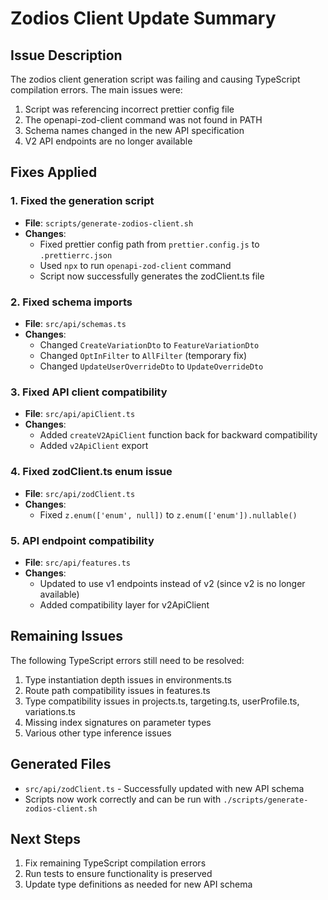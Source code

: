 # Zodios Client Update Summary

## Issue Description
The zodios client generation script was failing and causing TypeScript compilation errors. The main issues were:
1. Script was referencing incorrect prettier config file
2. The openapi-zod-client command was not found in PATH
3. Schema names changed in the new API specification
4. V2 API endpoints are no longer available

## Fixes Applied

### 1. Fixed the generation script
- **File**: `scripts/generate-zodios-client.sh`
- **Changes**:
  - Fixed prettier config path from `prettier.config.js` to `.prettierrc.json`
  - Used `npx` to run `openapi-zod-client` command
  - Script now successfully generates the zodClient.ts file

### 2. Fixed schema imports
- **File**: `src/api/schemas.ts`
- **Changes**:
  - Changed `CreateVariationDto` to `FeatureVariationDto`
  - Changed `OptInFilter` to `AllFilter` (temporary fix)
  - Changed `UpdateUserOverrideDto` to `UpdateOverrideDto`

### 3. Fixed API client compatibility
- **File**: `src/api/apiClient.ts`
- **Changes**:
  - Added `createV2ApiClient` function back for backward compatibility
  - Added `v2ApiClient` export

### 4. Fixed zodClient.ts enum issue
- **File**: `src/api/zodClient.ts`
- **Changes**:
  - Fixed `z.enum(['enum', null])` to `z.enum(['enum']).nullable()`

### 5. API endpoint compatibility
- **File**: `src/api/features.ts`
- **Changes**:
  - Updated to use v1 endpoints instead of v2 (since v2 is no longer available)
  - Added compatibility layer for v2ApiClient

## Remaining Issues
The following TypeScript errors still need to be resolved:
1. Type instantiation depth issues in environments.ts
2. Route path compatibility issues in features.ts
3. Type compatibility issues in projects.ts, targeting.ts, userProfile.ts, variations.ts
4. Missing index signatures on parameter types
5. Various other type inference issues

## Generated Files
- `src/api/zodClient.ts` - Successfully updated with new API schema
- Scripts now work correctly and can be run with `./scripts/generate-zodios-client.sh`

## Next Steps
1. Fix remaining TypeScript compilation errors
2. Run tests to ensure functionality is preserved
3. Update type definitions as needed for new API schema